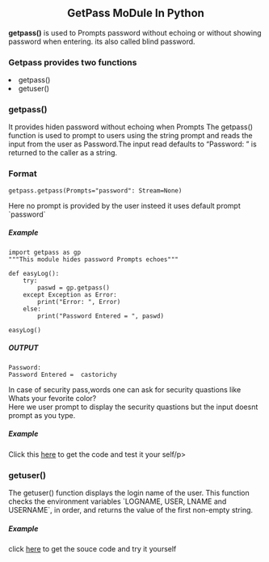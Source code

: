 <h2 style="text-align: center" > GetPass MoDule In Python</h2>
<p><strong>getpass()</strong> is used to Prompts password without echoing or without showing password when entering. its also called blind password.</p>

<h3>Getpass provides two functions</h3>
<li> getpass()</li>
<li>getuser()</li>

<h3>getpass()</h3>
<p>It provides hiden password without echoing when Prompts
The getpass() function is used to prompt to users using the string prompt and reads the input from the user as Password.The input read defaults to “Password: ” is returned to the caller as a string.</p>
<h3>Format</h3>

`getpass.getpass(Prompts="password": Stream=None)`
<p>Here no prompt is provided by the user insteed it uses default prompt `password`</p>

<h5>Example</h5>

```
import getpass as gp
"""This module hides password Prompts echoes"""

def easyLog():
    try:
        paswd = gp.getpass()
    except Exception as Error:
        print("Error: ", Error)
    else:
        print("Password Entered = ", paswd)

easyLog()
```

<h5>OUTPUT</h5>

```
Password: 
Password Entered =  castorichy
```
<p> In case of security pass,words one can ask for security quastions like Whats your fevorite color?<br> Here we user prompt to display the security quastions but the input doesnt prompt as you type.</p>

<h5>Example</h5>
<p> Click this <a href="https://github.com/castorichy/Cast-InProj/blob/main/GetPasswd/getuser_prompt.py" alt="getpass">here</a> to get the code and test it your self/p>
<h3> getuser() </h3>
<p>The getuser() function displays the login name of the user. This function checks the environment variables `LOGNAME, USER, LNAME and USERNAME`, in order, and returns the value of the first non-empty string. </p>
<h5>Example</h5>
<p>click <a href="" alt="getuser()">here</a> to get the souce code and try it yourself </p>

